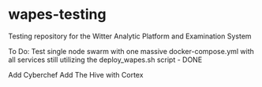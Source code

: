 # wapes-testing
Testing repository for the Witter Analytic Platform and Examination System

To Do: Test single node swarm with one massive docker-compose.yml with all services still utilizing the deploy_wapes.sh script - DONE

Add Cyberchef
Add The Hive with Cortex
